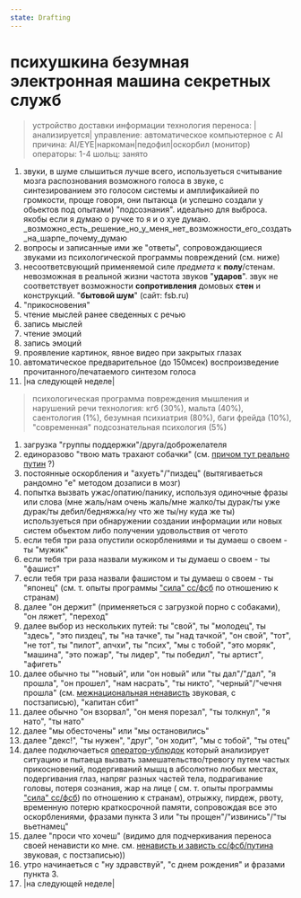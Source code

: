 ```yaml
---
state: Drafting
---
```

# психушкина безумная электронная машина секретных служб

> устройство доставки информации
> технология переноса: |анализируется|
> управление: автоматическое компьютерное с AI
> причина: AI/EYE|наркоман|педофил|оскорбил (монитор)
> операторы: 1-4
> шольц: занято

1. звуки, в шуме слышиться лучше всего, используеться считывание мозга распознования возможного голоса в звуке, с синтезированием это голосом системы и амплификайией по громкости, проще говоря, они пытаюца (и успешно создали у обьектов под опытами) "подсознания". идеально для выброса. якобы если я думаю о ручке то я и о хуе думаю.
         _возможно_есть_решение_но_у_меня_нет_возможности_его_создать_на_шарпе_почему_думаю
3.  вопросы и записанные ими же "ответы", сопровождающиеся звуками из психологической программы повреждений (см. ниже)
4. несоответсвующий применяемой силе *предмета* к **полу**/стенам. невозможная в реальной жизни частота звуков "**ударов**". звук не соответствует возможности **сопротивления** домовых **стен** и конструкций. "**бытовой шум**" (сайт: fsb.ru)
5. "прикосновения"
6. чтение мыслей ранее сведенных с речью
7. запись мыслей
8.  чтение эмоций
9. запись эмоций
10. проявление картинок, явное видео при закрытых глазах
11. автоматическое предварительное  (до 150мсек) воспроизведение прочитанного/печатаемого синтезом голоса
12. |на следующей неделе|

> психологическая программа повреждения мышления и нарушений речи
> технология: кгб (30%), мальта (40%), саентология (1%), безумная психиатрия (80%), баги фрейда (10%), "современная" подсознательная психология (5%)

 1. загрузка "группы поддержки"/друга/доброжелателя
 2.  единоразово "твою мать трахают собачки" (см. [причом тут реально путин](/axis9/issues/ss/putin) ?)
 3. постоянные оскорбления и "ахуеть"/"пиздец" (вытягиваеться рандомно "е" методом дозаписи в мозг)
 4. попытка вызвать ужас/опатию/панику, используя одиночные фразы или слова (мне жаль/нам очень жаль/мне жалко/ты дурак/ты уже дурак/ты дебил/бедняжка/ну что же ты/ну куда же ты) 
          используеться при обнаружении создании информации или новых систем обьектом либо получении удовольствия от чегото
 1. если тебя три раза опустили оскорблениями и ты думаеш о своем - ты "мужик"
 2. если тебя три раза назвали мужиком и ты думаеш о своем - ты "фашист"
 3. если тебя три раза назвали фашистом и ты думаеш о своем - ты "японец" (см. т. опыты программы ["сила" сс/фсб](/axis9/issues/ss/fss_psy_attacks_on_countrys.md) по отношению к странам)
 4. далее "он держит" (применяеться с загрузкой порно с собаками), "он ляжет", "переход"
 5.  далее выбор из нескольких путей: ты "свой", ты "молодец", ты "здесь",  "это пиздец", ты "на тачке", ты "над тачкой", "он свой", "тот", "не тот", ты "пилот", апчхи", ты "псих", "мы с тобой", "это моряк", "машина", "это пожар", "ты лидер", "ты победил", "ты артист", "афигеть"
 6. далее обычно ты  ""новый", или "он новый" или "ты дал"/"дал",  "я прошла", "он прошел", "нам насрать", "ты никто", "черный"/"чечня прошла" (см. [межнациональная ненависть](inter_fss_hate) звуковая, с постзаписью), "капитан сбит"
 7.  далее обычно "он взорвал", "он меня порезал", "ты толкнул", "я нато", "ты нато"
 8. далее "мы обесточены" или "мы остановились"
 9. далее "декс!", "ты нужен", "друг", "он ходит", "мы с тобой", "ты отец"
 10. далее подключаеться [оператор-ублюдок](/axis9/issues/ss/psy_operators.md) который анализирует ситуацию и пытаеца вызвать замешательство/тревогу путем частых прикосновений, подергиваний мышц в абсолютно любых местах, подергивания глаз, напряг разных частей тела, подрагивание головы, потеря сознания, жар на лице ( см. т. опыты программы ["сила" сс/фсб](/axis9/issues/ss/fss_psy_attacks_on_countrys.md)) по отношению к странам), отрыжку, пирдеж, рвоту, временную потерю краткосрочной памяти, сопровождая все это оскорблениями, фразами пункта 3 или "ты прощен"/"извинись"/"ты вьетнамец"
 11. далее "проси что хочеш" (видимо для подчеркивания переноса своей ненависти ко мне. см. [ненависть и зависть сс/фсб/путина](inter_fss_hate) звуковая, с постзаписью))
 12. утро начинаеться с "ну здравствуй", "с днем рождения" и фразами пункта 3.
 13. |на следующей неделе|